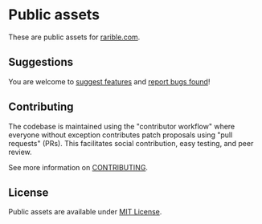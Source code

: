 # Public assets

These are public assets for [rarible.com](https://rarible.com/).

## Suggestions

You are welcome to [suggest features](https://github.com/rarible/protocol/discussions) and [report bugs found](https://github.com/rarible/protocol/issues)!

## Contributing

The codebase is maintained using the "contributor workflow" where everyone without exception contributes patch proposals using "pull requests" (PRs). This facilitates social contribution, easy testing, and peer review.

See more information on [CONTRIBUTING](https://github.com/rarible/protocol/blob/main/CONTRIBUTING.md).

## License

Public assets are available under [MIT License](LICENSE).
